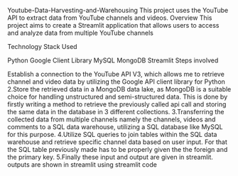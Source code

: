 Youtube-Data-Harvesting-and-Warehousing
This project uses the YouTube API to extract data from YouTube channels and videos.
Overview
This project aims to create a Streamlit application that allows users to access and analyze data from multiple YouTube channels

Technology Stack Used

Python
Google Client Library
MySQL
MongoDB
Streamlit
Steps involved

Establish a connection to the YouTube API V3, which allows me to retrieve channel and video data by utilizing the Google API client library for Python
2.Store the retrieved data in a MongoDB data lake, as MongoDB is a suitable choice for handling unstructured and semi-structured data. This is done by firstly writing a method to retrieve the previously called api call and storing the same data in the database in 3 different collections.
3.Transferring the collected data from multiple channels namely the channels, videos and comments to a SQL data warehouse, utilizing a SQL database like MySQL for this purpose.
4.Utilize SQL queries to join tables within the SQL data warehouse and retrieve specific channel data based on user input. For that the SQL table previously made has to be properly given the the foreign and the primary key.
5.Finally these input and output are given in streamlit. outputs are shown in streamlit using streamlit code
